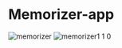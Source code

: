 # Memorizer-app
![memorizer](https://user-images.githubusercontent.com/46943991/147847358-90d87048-b8fa-4d5e-bfec-d48f5c8b5c29.JPG)
![memorizer1 1 0](https://user-images.githubusercontent.com/46943991/147868081-c7255f57-1044-47c0-85ee-925e9bf02fac.JPG)
